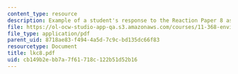 ```yaml
---
content_type: resource
description: Example of a student's response to the Reaction Paper 8 assignment.
file: https://ol-ocw-studio-app-qa.s3.amazonaws.com/courses/11-368-environmental-justice-fall-2004/cb149b2ebb7a7f61718c122b51d52b16_lkc8.pdf
file_type: application/pdf
parent_uid: 8718ae83-f494-4a5d-7c9c-bd135dc66f83
resourcetype: Document
title: lkc8.pdf
uid: cb149b2e-bb7a-7f61-718c-122b51d52b16
---
```

